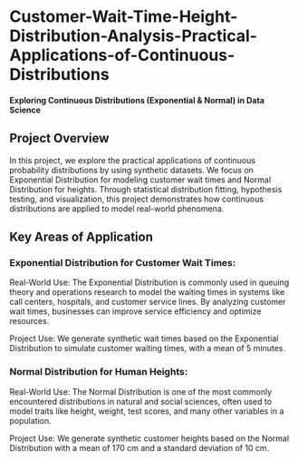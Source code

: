 # Customer-Wait-Time-Height-Distribution-Analysis-Practical-Applications-of-Continuous-Distributions

#### Exploring Continuous Distributions (Exponential & Normal) in Data Science

## Project Overview
In this project, we explore the practical applications of continuous probability distributions by using synthetic datasets. 
We focus on Exponential Distribution for modeling customer wait times and Normal Distribution for heights. Through statistical 
distribution fitting, hypothesis testing, and visualization, this project demonstrates how continuous distributions are applied 
to model real-world phenomena.

## Key Areas of Application
### Exponential Distribution for Customer Wait Times:
Real-World Use: The Exponential Distribution is commonly used in queuing theory and operations research to model the waiting times in systems like call centers, hospitals, and customer service lines. By analyzing customer wait times, businesses can improve service efficiency and optimize resources.

Project Use: We generate synthetic wait times based on the Exponential Distribution to simulate customer waiting times, with a mean of 5 minutes.

### Normal Distribution for Human Heights:
Real-World Use: The Normal Distribution is one of the most commonly encountered distributions in natural and social sciences, often used to model traits like height, weight, test scores, and many other variables in a population.

Project Use: We generate synthetic customer heights based on the Normal Distribution with a mean of 170 cm and a standard deviation of 10 cm.
